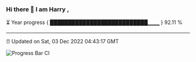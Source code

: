 ### Hi there 👋 I am Harry , 

⏳ Year progress { ███████████████████████████▁▁▁ } 92.11 %

---

⏰ Updated on Sat, 03 Dec 2022 04:43:17 GMT

![Progress Bar CI](https://github.com/duykhang68/duykhang68/workflows/Progress%20Bar%20CI/badge.svg)
